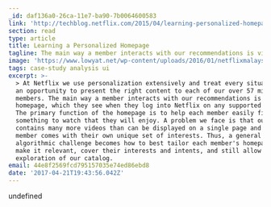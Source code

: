 ```yaml
---
_id: daf136a0-26ca-11e7-ba90-7b0064600583
link: 'http://techblog.netflix.com/2015/04/learning-personalized-homepage.html'
section: read
type: article
title: Learning a Personalized Homepage
tagline: The main way a member interacts with our recommendations is via the homepage
image: 'https://www.lowyat.net/wp-content/uploads/2016/01/netflixmalaysia-800x456.jpg'
tags: case-study analysis ui
excerpt: >-
  > At Netflix we use personalization extensively and treat every situation as
  an opportunity to present the right content to each of our over 57 million
  members. The main way a member interacts with our recommendations is via the
  homepage, which they see when they log into Netflix on any supported device.
  The primary function of the homepage is to help each member easily find
  something to watch that they will enjoy. A problem we face is that our catalog
  contains many more videos than can be displayed on a single page and each
  member comes with their own unique set of interests. Thus, a general
  algorithmic challenge becomes how to best tailor each member's homepage to
  make it relevant, cover their interests and intents, and still allow for
  exploration of our catalog.
email: 44e8f2569fcd795157035e74ed86ebd8
date: '2017-04-21T19:43:56.042Z'
---
```

undefined
